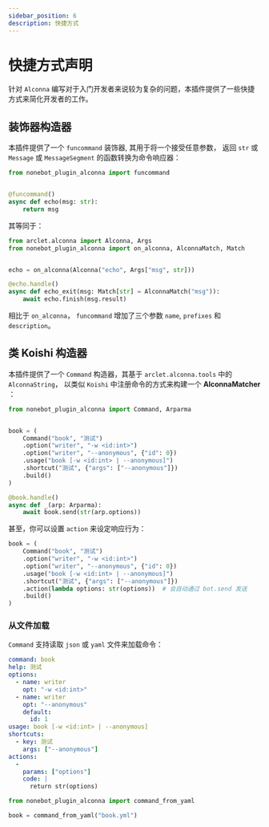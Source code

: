 ```yaml
---
sidebar_position: 6
description: 快捷方式
---
```


# 快捷方式声明

针对 `Alconna` 编写对于入门开发者来说较为复杂的问题，本插件提供了一些快捷方式来简化开发者的工作。

## 装饰器构造器

本插件提供了一个 `funcommand` 装饰器, 其用于将一个接受任意参数， 返回 `str` 或 `Message` 或 `MessageSegment` 的函数转换为命令响应器：

```python
from nonebot_plugin_alconna import funcommand


@funcommand()
async def echo(msg: str):
    return msg
```

其等同于：

```python
from arclet.alconna import Alconna, Args
from nonebot_plugin_alconna import on_alconna, AlconnaMatch, Match


echo = on_alconna(Alconna("echo", Args["msg", str]))

@echo.handle()
async def echo_exit(msg: Match[str] = AlconnaMatch("msg")):
    await echo.finish(msg.result)

```

相比于 `on_alconna`， `funcommand` 增加了三个参数 `name`, `prefixes` 和 `description`。

## 类 Koishi 构造器

本插件提供了一个 `Command` 构造器，其基于 `arclet.alconna.tools` 中的 `AlconnaString`， 以类似 `Koishi` 中注册命令的方式来构建一个 **AlconnaMatcher** ：

```python
from nonebot_plugin_alconna import Command, Arparma


book = (
    Command("book", "测试")
    .option("writer", "-w <id:int>")
    .option("writer", "--anonymous", {"id": 0})
    .usage("book [-w <id:int> | --anonymous]")
    .shortcut("测试", {"args": ["--anonymous"]})
    .build()
)

@book.handle()
async def _(arp: Arparma):
    await book.send(str(arp.options))
```

甚至，你可以设置 `action` 来设定响应行为：

```python
book = (
    Command("book", "测试")
    .option("writer", "-w <id:int>")
    .option("writer", "--anonymous", {"id": 0})
    .usage("book [-w <id:int> | --anonymous]")
    .shortcut("测试", {"args": ["--anonymous"]})
    .action(lambda options: str(options))  # 会自动通过 bot.send 发送
    .build()
)
```

### 从文件加载

`Command` 支持读取 `json` 或 `yaml` 文件来加载命令：

```yml title="book.yml"
command: book
help: 测试
options:
  - name: writer
    opt: "-w <id:int>"
  - name: writer
    opt: "--anonymous"
    default:
      id: 1
usage: book [-w <id:int> | --anonymous]
shortcuts:
  - key: 测试
    args: ["--anonymous"]
actions:
  -
    params: ["options"]
    code: |
      return str(options)
```

```python title="加载"
from nonebot_plugin_alconna import command_from_yaml

book = command_from_yaml("book.yml")
```
